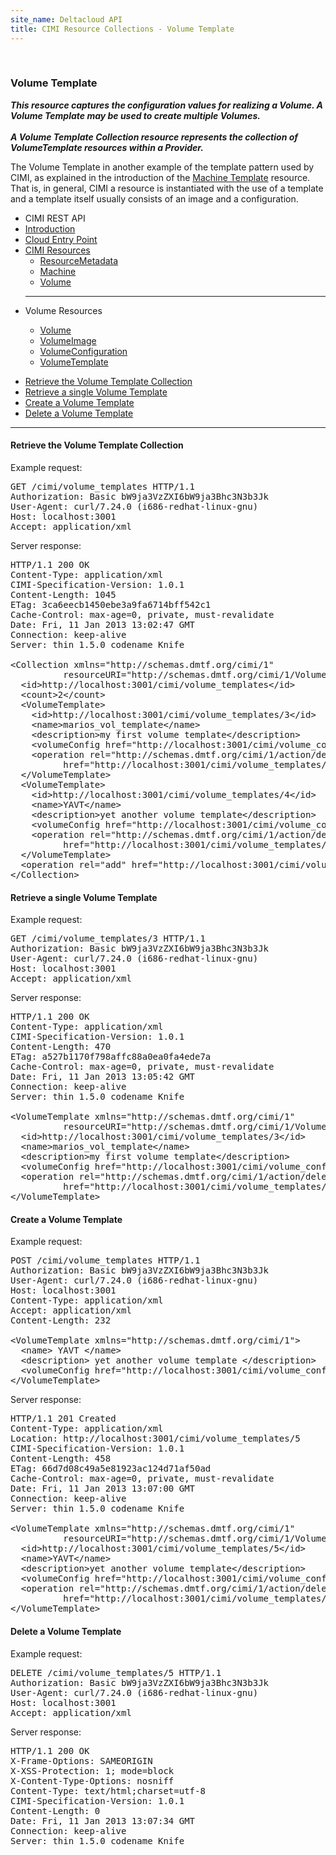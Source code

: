 ```yaml
---
site_name: Deltacloud API
title: CIMI Resource Collections - Volume Template
---
```


<br/>

<div class="row">
  <div class="span9">

<h3 id="cimi-volume-template">Volume Template</h3>
<p>
<strong><em>
This resource captures the configuration values for realizing a Volume. A Volume Template may be used
to create multiple Volumes.
<br/>
<br/>
A Volume Template Collection resource represents the collection of VolumeTemplate resources within a
Provider.
</em></strong>
</p>

<p>The Volume Template in another example of the template pattern used by CIMI, as explained in the introduction of the <a href="/cimi-rest/cimi-rest-machine-templates.html">Machine Template</a> resource. That is, in general, CIMI a resource is instantiated with the use of a template and a template itself usually consists of an image and a configuration.</p>
  </div>
  <div class="span3">


<ul class="nav nav-list well">
  <li class="nav-header">
    CIMI REST API
  </li>
  <li><a href="/cimi-rest.html">Introduction</a></li>
  <li><a href="/cimi-rest/cimi-rest-entry-point.html">Cloud Entry Point</a></li>
  <li class="dropdown">
    <a href="#" class="dropdown-toggle" data-toggle="dropdown">
      CIMI Resources
      <b class="caret"></b>
    </a>
    <ul class="dropdown-menu">
      <li><a href="/cimi-rest/cimi-rest-resource-metadata.html">ResourceMetadata</a></li>
      <li><a href="/cimi-rest/cimi-rest-collections.html">Machine</a></li>
      <li><a href="/cimi-rest/cimi-rest-volumes.html">Volume</a></li>
    </ul>
  </li>
  <hr/>
  <li class="nav-header">
    Volume Resources
  </li>
  <ul class="nav nav-list">
    <li><a href="/cimi-rest/cimi-rest-volumes.html">Volume</a></li>
    <li><a href="/cimi-rest/cimi-rest-volume-images.html">VolumeImage</a></li>
    <li><a href="/cimi-rest/cimi-rest-volume-configs.html">VolumeConfiguration</a></li>
    <li class="active"><a href="/cimi-rest/cimi-rest-volume-templates.html">VolumeTemplate</a></li>
  </ul>

</ul>

  </div>

</div>

<ul class="nav nav-pills">
  <li class="active"><a href="#volume-template-collection" data-toggle="tab">Retrieve the Volume Template Collection</a></li>
  <li><a href="#single-volume-template" data-toggle="tab">Retrieve a single Volume Template</a></li>
  <li><a href="#create-volume-template" data-toggle="tab">Create a Volume Template</a></li>
  <li><a href="#delete-volume-template" data-toggle="tab">Delete a Volume Template</a></li>

</ul>

<hr>

<div class="tab-content">

  <div class="tab-pane active" id="volume-template-collection">

<h4>Retrieve the Volume Template Collection</h4>

<p>Example request:</p>

<pre>
GET /cimi/volume_templates HTTP/1.1
Authorization: Basic bW9ja3VzZXI6bW9ja3Bhc3N3b3Jk
User-Agent: curl/7.24.0 (i686-redhat-linux-gnu)
Host: localhost:3001
Accept: application/xml
</pre>

<p>Server response:</p>

<pre>
HTTP/1.1 200 OK
Content-Type: application/xml
CIMI-Specification-Version: 1.0.1
Content-Length: 1045
ETag: 3ca6eecb1450ebe3a9fa6714bff542c1
Cache-Control: max-age=0, private, must-revalidate
Date: Fri, 11 Jan 2013 13:02:47 GMT
Connection: keep-alive
Server: thin 1.5.0 codename Knife

&lt;Collection xmlns="http://schemas.dmtf.org/cimi/1"
          resourceURI="http://schemas.dmtf.org/cimi/1/VolumeTemplateCollection"&gt;
  &lt;id&gt;http://localhost:3001/cimi/volume_templates&lt;/id&gt;
  &lt;count&gt;2&lt;/count&gt;
  &lt;VolumeTemplate&gt;
    &lt;id&gt;http://localhost:3001/cimi/volume_templates/3&lt;/id&gt;
    &lt;name&gt;marios_vol_template&lt;/name&gt;
    &lt;description&gt;my first volume template&lt;/description&gt;
    &lt;volumeConfig href="http://localhost:3001/cimi/volume_configs/1" /&gt;
    &lt;operation rel="http://schemas.dmtf.org/cimi/1/action/delete"
          href="http://localhost:3001/cimi/volume_templates/3" /&gt;
  &lt;/VolumeTemplate&gt;
  &lt;VolumeTemplate&gt;
    &lt;id&gt;http://localhost:3001/cimi/volume_templates/4&lt;/id&gt;
    &lt;name&gt;YAVT&lt;/name&gt;
    &lt;description&gt;yet another volume template&lt;/description&gt;
    &lt;volumeConfig href="http://localhost:3001/cimi/volume_configs/6" /&gt;
    &lt;operation rel="http://schemas.dmtf.org/cimi/1/action/delete"
          href="http://localhost:3001/cimi/volume_templates/4" /&gt;
  &lt;/VolumeTemplate&gt;
  &lt;operation rel="add" href="http://localhost:3001/cimi/volume_templates" /&gt;
&lt;/Collection&gt;
</pre>

  </div>

  <div class="tab-pane" id="single-volume-template">

<h4>Retrieve a single Volume Template</h4>

<p>Example request:</p>

<pre>
GET /cimi/volume_templates/3 HTTP/1.1
Authorization: Basic bW9ja3VzZXI6bW9ja3Bhc3N3b3Jk
User-Agent: curl/7.24.0 (i686-redhat-linux-gnu)
Host: localhost:3001
Accept: application/xml
</pre>

<p>Server response:</p>

<pre>
HTTP/1.1 200 OK
Content-Type: application/xml
CIMI-Specification-Version: 1.0.1
Content-Length: 470
ETag: a527b1170f798affc88a0ea0fa4ede7a
Cache-Control: max-age=0, private, must-revalidate
Date: Fri, 11 Jan 2013 13:05:42 GMT
Connection: keep-alive
Server: thin 1.5.0 codename Knife

&lt;VolumeTemplate xmlns="http://schemas.dmtf.org/cimi/1"
          resourceURI="http://schemas.dmtf.org/cimi/1/VolumeTemplate"&gt;
  &lt;id&gt;http://localhost:3001/cimi/volume_templates/3&lt;/id&gt;
  &lt;name&gt;marios_vol_template&lt;/name&gt;
  &lt;description&gt;my first volume template&lt;/description&gt;
  &lt;volumeConfig href="http://localhost:3001/cimi/volume_configs/1" /&gt;
  &lt;operation rel="http://schemas.dmtf.org/cimi/1/action/delete"
          href="http://localhost:3001/cimi/volume_templates/3" /&gt;
&lt;/VolumeTemplate&gt;
</pre>

  </div>
  <div class="tab-pane" id="create-volume-template">

<h4>Create a Volume Template</h4>

<p>Example request:</p>

<pre>
POST /cimi/volume_templates HTTP/1.1
Authorization: Basic bW9ja3VzZXI6bW9ja3Bhc3N3b3Jk
User-Agent: curl/7.24.0 (i686-redhat-linux-gnu)
Host: localhost:3001
Content-Type: application/xml
Accept: application/xml
Content-Length: 232

&lt;VolumeTemplate xmlns="http://schemas.dmtf.org/cimi/1"&gt;
  &lt;name&gt; YAVT &lt;/name&gt;
  &lt;description&gt; yet another volume template &lt;/description&gt;
  &lt;volumeConfig href="http://localhost:3001/cimi/volume_configs/6"&gt; &lt;/volumeConfig&gt;
&lt;/VolumeTemplate&gt;
</pre>

<p>Server response:</p>

<pre>
HTTP/1.1 201 Created
Content-Type: application/xml
Location: http://localhost:3001/cimi/volume_templates/5
CIMI-Specification-Version: 1.0.1
Content-Length: 458
ETag: 66d7d08c49a5e81923ac124d71af50ad
Cache-Control: max-age=0, private, must-revalidate
Date: Fri, 11 Jan 2013 13:07:00 GMT
Connection: keep-alive
Server: thin 1.5.0 codename Knife

&lt;VolumeTemplate xmlns="http://schemas.dmtf.org/cimi/1"
          resourceURI="http://schemas.dmtf.org/cimi/1/VolumeTemplate"&gt;
  &lt;id&gt;http://localhost:3001/cimi/volume_templates/5&lt;/id&gt;
  &lt;name&gt;YAVT&lt;/name&gt;
  &lt;description&gt;yet another volume template&lt;/description&gt;
  &lt;volumeConfig href="http://localhost:3001/cimi/volume_configs/6" /&gt;
  &lt;operation rel="http://schemas.dmtf.org/cimi/1/action/delete"
          href="http://localhost:3001/cimi/volume_templates/5" /&gt;
&lt;/VolumeTemplate&gt;
</pre>

  </div>
  <div class="tab-pane" id="delete-volume-template">

<h4>Delete a Volume Template</h4>

<p>Example request:</p>

<pre>
DELETE /cimi/volume_templates/5 HTTP/1.1
Authorization: Basic bW9ja3VzZXI6bW9ja3Bhc3N3b3Jk
User-Agent: curl/7.24.0 (i686-redhat-linux-gnu)
Host: localhost:3001
Accept: application/xml
</pre>

<p>Server response:</p>

<pre>
HTTP/1.1 200 OK
X-Frame-Options: SAMEORIGIN
X-XSS-Protection: 1; mode=block
X-Content-Type-Options: nosniff
Content-Type: text/html;charset=utf-8
CIMI-Specification-Version: 1.0.1
Content-Length: 0
Date: Fri, 11 Jan 2013 13:07:34 GMT
Connection: keep-alive
Server: thin 1.5.0 codename Knife
</pre>

  </div>
</div>
